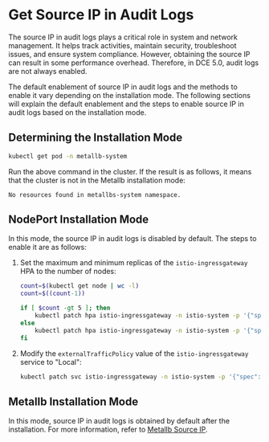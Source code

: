 # Get Source IP in Audit Logs

The source IP in audit logs plays a critical role in system and network management.
It helps track activities, maintain security, troubleshoot issues, and ensure system
compliance. However, obtaining the source IP can result in some performance overhead.
Therefore, in DCE 5.0, audit logs are not always enabled.

The default enablement of source IP in audit logs and the methods to enable it vary
depending on the installation mode. The following sections will explain the default
enablement and the steps to enable source IP in audit logs based on the installation mode.

## Determining the Installation Mode

```bash
kubectl get pod -n metallb-system
```

Run the above command in the cluster. If the result is as follows,
it means that the cluster is not in the Metallb installation mode:

```console
No resources found in metallbs-system namespace.
```

## NodePort Installation Mode

In this mode, the source IP in audit logs is disabled by default.
The steps to enable it are as follows:

1. Set the maximum and minimum replicas of the `istio-ingressgateway` HPA to the number of nodes:

    ```bash
    count=$(kubectl get node | wc -l)
    count=$((count-1))

    if [ $count -gt 5 ]; then
        kubectl patch hpa istio-ingressgateway -n istio-system -p '{"spec":{"maxReplicas":'$count',"minReplicas":'$count'}}'
    else
        kubectl patch hpa istio-ingressgateway -n istio-system -p '{"spec":{"minReplicas":'$count'}}'
    fi
    ```

2. Modify the `externalTrafficPolicy` value of the `istio-ingressgateway` service to "Local":

    ```bash
    kubectl patch svc istio-ingressgateway -n istio-system -p '{"spec":{"externalTrafficPolicy":"Local"}}'
    ```

## Metallb Installation Mode

In this mode, source IP in audit logs is obtained by default after the installation.
For more information, refer to [Metallb Source IP](../../../network/modules/metallb/source_ip.md).

